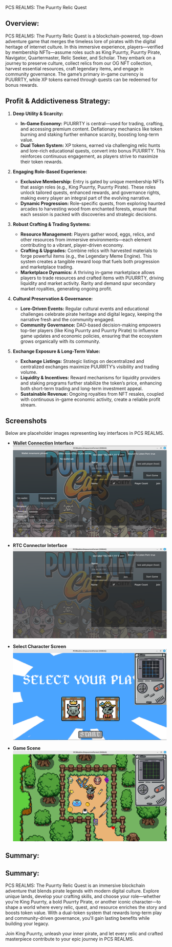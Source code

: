 PCS REALMS: The Puurrty Relic Quest

Overview:
-------------
PCS REALMS: The Puurrty Relic Quest is a blockchain-powered, top-down adventure game that merges the timeless lore of pirates with the digital heritage of internet culture. In this immersive experience, players—verified by membership NFTs—assume roles such as King Puurrty, Puurrty Pirate, Navigator, Quartermaster, Relic Seeker, and Scholar. They embark on a journey to preserve culture, collect relics from our OG NFT collection, harvest essential resources, craft legendary items, and engage in community governance. The game’s primary in-game currency is PUURRTY, while XP tokens earned through quests can be redeemed for bonus rewards. 

Profit & Addictiveness Strategy:
-------------
1. **Deep Utility & Scarcity:**
   - **In-Game Economy:** PUURRTY is central—used for trading, crafting, and accessing premium content. Deflationary mechanics like token burning and staking further enhance scarcity, boosting long-term value.
   - **Dual Token System:** XP tokens, earned via challenging relic hunts and lore-rich educational quests, convert into bonus PUURRTY. This reinforces continuous engagement, as players strive to maximize their token rewards.

2. **Engaging Role-Based Experience:**
   - **Exclusive Membership:** Entry is gated by unique membership NFTs that assign roles (e.g., King Puurrty, Puurrty Pirate). These roles unlock tailored quests, enhanced rewards, and governance rights, making every player an integral part of the evolving narrative.
   - **Dynamic Progression:** Role-specific quests, from exploring haunted arcades to harvesting wood from enchanted forests, ensure that each session is packed with discoveries and strategic decisions.

3. **Robust Crafting & Trading Systems:**
   - **Resource Management:** Players gather wood, eggs, relics, and other resources from immersive environments—each element contributing to a vibrant, player-driven economy.
   - **Crafting & Upgrades:** Combine relics with harvested materials to forge powerful items (e.g., the Legendary Meme Engine). This system creates a tangible reward loop that fuels both progression and marketplace trading.
   - **Marketplace Dynamics:** A thriving in-game marketplace allows players to trade resources and crafted items with PUURRTY, driving liquidity and market activity. Rarity and demand spur secondary market royalties, generating ongoing profit.

4. **Cultural Preservation & Governance:**
   - **Lore-Driven Events:** Regular cultural events and educational challenges celebrate pirate heritage and digital legacy, keeping the narrative fresh and the community engaged.
   - **Community Governance:** DAO-based decision-making empowers top-tier players (like King Puurrty and Puurrty Pirate) to influence game updates and economic policies, ensuring that the ecosystem grows organically with its community.

5. **Exchange Exposure & Long-Term Value:**
   - **Exchange Listings:** Strategic listings on decentralized and centralized exchanges maximize PUURRTY’s visibility and trading volume.
   - **Liquidity & Incentives:** Reward mechanisms for liquidity providers and staking programs further stabilize the token’s price, enhancing both short-term trading and long-term investment appeal.
   - **Sustainable Revenue:** Ongoing royalties from NFT resales, coupled with continuous in-game economic activity, create a reliable profit stream.

## Screenshots

Below are placeholder images representing key interfaces in PCS REALMS.

- **Wallet Connection Interface**  
  [![Wallet Connection](wallet.png)](wallet.png)

- **RTC Connector Interface**  
  [![RTC Connector](rtc.png)](rtc.png)

- **Select Character Screen**  
  [![Select Character](select.png)](select.png)

- **Game Scene**  
  [![Game Scene](game.png)](game.png)


Summary:
-------------
Summary:
-------------
PCS REALMS: The Puurrty Relic Quest is an immersive blockchain adventure that blends pirate legends with modern digital culture. Explore unique lands, develop your crafting skills, and choose your role—whether you're King Puurrty, a bold Puurrty Pirate, or another iconic character—to shape a world where every relic, quest, and resource enriches the story and boosts token value. With a dual-token system that rewards long-term play and community-driven governance, you'll gain lasting benefits while building your legacy.

Join King Puurrty, unleash your inner pirate, and let every relic and crafted masterpiece contribute to your epic journey in PCS REALMS.
